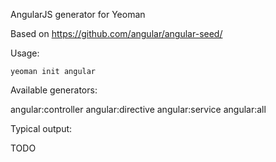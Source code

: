 AngularJS generator for Yeoman

Based on https://github.com/angular/angular-seed/

Usage:

`yeoman init angular`

Available generators:

angular:controller
angular:directive
angular:service
angular:all

Typical output:

TODO
